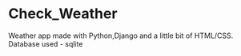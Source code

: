 # Check_Weather

Weather app made with Python,Django and a little bit of HTML/CSS.
Database used - sqlite
